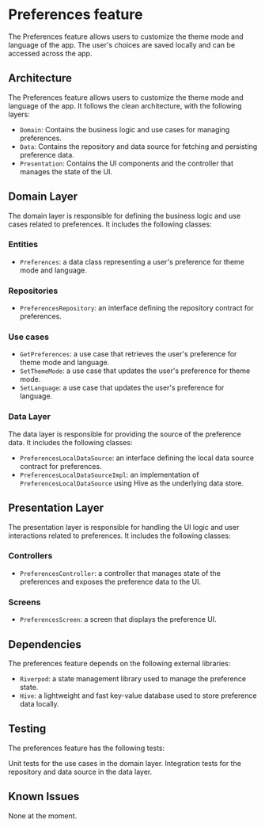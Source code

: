 # Preferences feature
The Preferences feature allows users to customize the theme mode and language of the app. The user's choices are saved locally and can be accessed across the app.
## Architecture
The Preferences feature allows users to customize the theme mode and language of the app. It follows the clean architecture, with the following layers:

- `Domain`: Contains the business logic and use cases for managing preferences.
- `Data`: Contains the repository and data source for fetching and persisting preference data.
- `Presentation`: Contains the UI components and the controller that manages the state of the UI.
## Domain Layer
The domain layer is responsible for defining the business logic and use cases related to preferences. It includes the following classes:

### Entities
- `Preferences`: a data class representing a user's preference for theme mode and language.
### Repositories
- `PreferencesRepository`: an interface defining the repository contract for preferences.
### Use cases
- `GetPreferences`: a use case that retrieves the user's preference for theme mode and language.
- `SetThemeMode`: a use case that updates the user's preference for theme mode.
- `SetLanguage`: a use case that updates the user's preference for language.
### Data Layer
The data layer is responsible for providing the source of the preference data. It includes the following classes:

- `PreferencesLocalDataSource`: an interface defining the local data source contract for preferences.
- `PreferencesLocalDataSourceImpl`: an implementation of `PreferencesLocalDataSource` using Hive as the underlying data store.
## Presentation Layer
The presentation layer is responsible for handling the UI logic and user interactions related to preferences. It includes the following classes:

### Controllers
- `PreferencesController`: a controller that manages state of the preferences and exposes the preference data to the UI.
### Screens
- `PreferencesScreen`: a screen that displays the preference UI.
## Dependencies
The preferences feature depends on the following external libraries:

- `Riverpod`: a state management library used to manage the preference state.
- `Hive`: a lightweight and fast key-value database used to store preference data locally.
## Testing
The preferences feature has the following tests:

Unit tests for the use cases in the domain layer.
Integration tests for the repository and data source in the data layer.
## Known Issues
None at the moment.